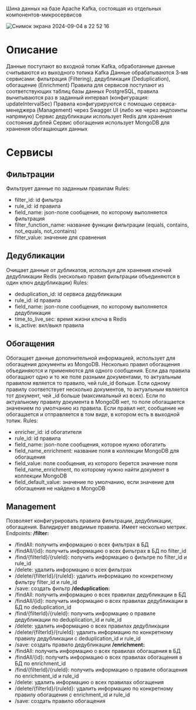 Шина данных на базе Apache Kafka, состоящая из отдельных компонентов-микросервисов

![Снимок экрана 2024-09-04 в 22 52 16](https://github.com/user-attachments/assets/c63d332f-a419-41e3-81b0-aaee2ecb9515)

# Описание

Данные поступают во входной топик Kafka, обработанные данные считываются из выходного топика Kafka
Данные обрабатываются 3-мя сервисами: фильтрация (Filtering), дедубликация (Deduplication), обогащение (Enrichment)
Правила для сервисов поступают из соответствующих таблиц базы данных PostgreSQL, правила вычитываются раз в заданный интервал (конфигурация: updateIntervalSec)
Правила конфигурируются с помощью сервиса-менеджера (Management) через Swagger UI (либо же через эндпоинты напрямую)
Сервис дедубликации использует Redis для хранения состояния дублей
Сервис обогащения использует MongoDB для хранения обогащающих данных

# Сервисы
## Фильтрации
Фильтрует данные по заданным правилам
Rules:
- filter_id: id фильтра
- rule_id: id правила
- field_name: json-поле сообщения, по которому выполняется фильтрация
- filter_function_name: название функции фильтрации (equals, contains, not_equals, not_contains)
- filter_value: значение для сравнения

## Дедубликации
Очищает данные от дубликатов, используя для хранения ключей дедубликации Redis (несколько правил фильтрации объединяются в один ключ дедубликации)
Rules:
- deduplication_id: id сервиса дедубликации
- rule_id: id правила
- field_name: json-поле сообщения, по которому выполняется дедубликация
- time_to_live_sec: время жизни ключа в Redis
- is_active: вкл/выкл правила

## Обогащения
Обогащает данные дополнительной информацией, использует для обогащения документы из MongoDB. Несколько правил обогащения объединяются и применяются для одного сообщения. Если два правила обогащают одно и то же поле разными документами, то актуальным правилом является то правило, чей rule_id больше. Если одному правилу соответствует несколько документов, то актуальным является тот документ, чей _id больше (максимальный из всех). Если по актуальному правилу документа в MongoDB нет, то поле обогащается значением по умолчанию из правила. Если правил нет, сообщение не обогащается и отправляется в том виде, в котором есть в выходной топик.
Rules:
- enricher_id: id обогатителя
- rule_id: id правила
- field_name: json-поле сообщения, которое нужно обогатить
- field_name_enrichment: название поля в коллекции MongoDB для обогащения
- field_value: поле сообщения, из которого берется значение поля field_name_enrichment, по которому нужно найти документ в коллекции MongoDB
- field_default_value: значение по умолчанию, если значение для обогащения не найдено в MongoDB

## Management
Позволяет конфигурировать правила фильтрации, дедубликации, обогащения. Валидирует вводимые правила. Имеет несколько метрик.
Endpoints:
**/filter:**
- /findAll: получить информацию о всех фильтрах в БД
- /findAll/{id}: получить информацию о всех фильтрах в БД по filter_id
- /find/{filterId}/{ruleId}: получить информацию о фильтре по filter_id и rule_id
- /delete: удалить информацию о всех фильтрах
- /delete/{filterId}/{ruleId}: удалить информацию по конкретному фильтру filter_id и rule_id
- /save: создать фильтр
**/deduplication:**
- /findAll: получить информацию о всех правилах дедубликации в БД
- /findAll/{id}: получить информацию о всех правилах дедубликации в БД по deduplication_id
- /find/{filterId}/{ruleId}: получить информацию о правиле дедубликации по deduplication_id и rule_id
- /delete: удалить информацию о всех правилах дедубликации
- /delete/{filterId}/{ruleId}: удалить информацию по конкретному правилу дедубликации с deduplication_id и rule_id
- /save: создать правило дедубликации
**/enrichment:**
- /findAll: получить информацию о всех правилах обогащения в БД
- /findAll/{id}: получить информацию о всех правилах обогащения в БД по enrichment_id
- /find/{filterId}/{ruleId}: получить информацию о правиле обогащения по enrichment_id и rule_id
- /delete: удалить информацию о всех правилах обогащения
- /delete/{filterId}/{ruleId}: удалить информацию по конкретному правилу обогащения с enrichment_id и rule_id
- /save: создать правило обогащения
